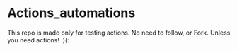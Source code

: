 # Actions_automations

This repo is made only for testing actions. No need to follow, or Fork.
Unless you need actions! :)(:
